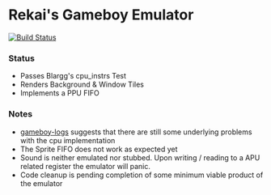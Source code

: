 # Rekai's Gameboy Emulator
[![Build Status](https://ci.paoda.moe/api/badges/paoda/gb/status.svg)](https://ci.paoda.moe/paoda/gb)


### Status
* Passes Blargg's cpu_instrs Test
* Renders Background & Window Tiles 
* Implements a PPU FIFO


### Notes
* [gameboy-logs](https://github.com/wheremyfoodat/Gameboy-logs) suggests that there are still some underlying problems with the cpu implementation
* The Sprite FIFO does not work as expected yet
* Sound is neither emulated nor stubbed. Upon writing / reading to a APU related register the emulator will panic. 
* Code cleanup is pending completion of some minimum viable product of the emulator
